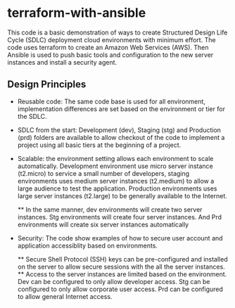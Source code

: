 # terraform-with-ansible
This code is a basic demonstration of ways to create Structured Design Life Cycle (SDLC) deployment cloud environments with minimum effort.  The code uses terraform to create an Amazon Web Services (AWS).  Then Ansible is used to push basic tools and configuration to the new server instances and install a security agent.

## Design Principles
* Reusable code: The same code base is used for all environment, implementation differences are set based on the environment or tier for the SDLC.
* SDLC from the start: Development (dev), Staging (stg) and Production (prd) folders are available to allow checkout of the code to implement a project using all basic tiers at the beginning of a project.
* Scalable:  the environment setting allows each environment to scale automatically.  Development environment use micro server instance (t2.micro) to service a small number of developers, staging environments uses medium server instances (t2.medium) to allow a large audience to test the application.  Production environments uses large server instances (t2.large) to be generally available to the Internet.

  ** In the same manner, dev environments will create two server instances.  Stg environments will create four server instances.  And Prd environments will create six server instances automatically

* Security: The code show examples of how to secure user account and application accessiblity based on environments.
  
  ** Secure Shell Protocol (SSH) keys can be pre-configured and installed on the server to allow secure sessions with the all the server instances.
  ** Access to the server instances are limited based on the environment.  Dev can be configured to only allow developer access.  Stg can be configured to only allow corporate user access.  Prd can be configured to allow general Internet access.


